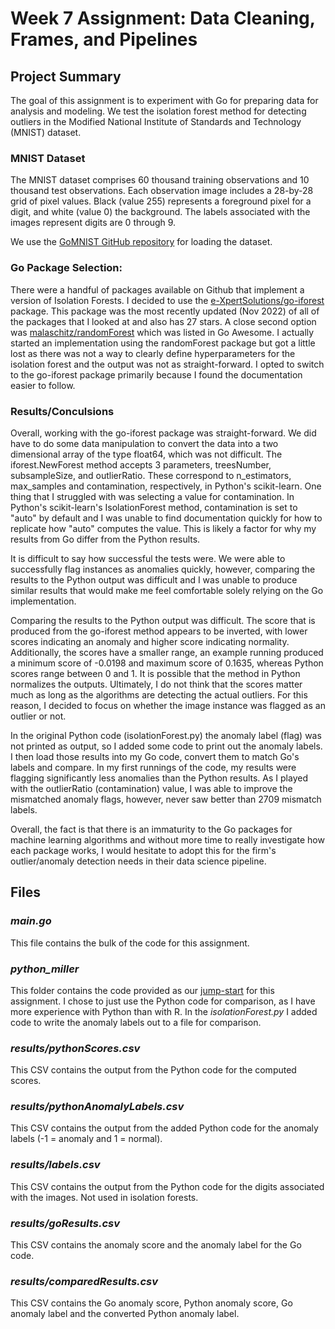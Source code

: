 # Week 7 Assignment: Data Cleaning, Frames, and Pipelines

## Project Summary

The goal of this assignment is to experiment with Go for preparing data for analysis and modeling. We test the isolation forest method for detecting outliers in the Modified National Institute of Standards and Technology (MNIST) dataset. 

### MNIST Dataset
The MNIST dataset comprises 60 thousand training observations and 10 thousand test observations. Each observation image includes a 28-by-28 grid of pixel values. Black (value 255) represents a foreground pixel for a digit, and white (value 0) the background. The labels associated with the images represent digits are 0 through 9.

We use the [GoMNIST GitHub repository](https://github.com/petar/GoMNIST) for loading the dataset.

### Go Package Selection:
There were a handful of packages available on Github that implement a version of Isolation Forests. I decided to use the [e-XpertSolutions/go-iforest](https://github.com/e-XpertSolutions/go-iforest) package. This package was the most recently updated (Nov 2022) of all of the packages that I looked at and also has 27 stars. A close second option was [malaschitz/randomForest](https://github.com/malaschitz/randomForest) which was listed in Go Awesome. I actually started an implementation using the randomForest package but got a little lost as there was not a way to clearly define hyperparameters for the isolation forest and the output was not as straight-forward. I opted to switch to the go-iforest package primarily because I found the documentation easier to follow.

### Results/Conculsions
Overall, working with the go-iforest package was straight-forward. We did have to do some data manipulation to convert the data into a two dimensional array of the type float64, which was not difficult. The iforest.NewForest method accepts 3 parameters, treesNumber, subsampleSize, and outlierRatio. These correspond to n_estimators, max_samples and contamination, respectively, in Python's scikit-learn. One thing that I struggled with was selecting a value for contamination. In Python's scikit-learn's IsolationForest method, contamination is set to "auto" by default and I was unable to find documentation quickly for how to replicate how "auto" computes the value. This is likely a factor for why my results from Go differ from the Python results.

It is difficult to say how successful the tests were. We were able to successfully flag instances as anomalies quickly, however, comparing the results to the Python output was difficult and I was unable to produce similar results that would make me feel comfortable solely relying on the Go implementation. 

Comparing the results to the Python output was difficult. The score that is produced from the go-iforest method appears to be inverted, with lower scores indicating an anomaly and higher score indicating normality. Additionally, the scores have a smaller range, an example running produced a minimum score of -0.0198 and maximum score of 0.1635, whereas Python scores range between 0 and 1. It is possible that the method in Python normalizes the outputs. Ultimately, I do not think that the scores matter much as long as the algorithms are detecting the actual outliers. For this reason, I decided to focus on whether the image instance was flagged as an outlier or not.

In the original Python code (isolationForest.py) the anomaly label (flag) was not printed as output, so I added some code to print out the anomaly labels. I then load those results into my Go code, convert them to match Go's labels and compare. In my first runnings of the code, my results were flagging significantly less anomalies than the Python results. As I played with the outlierRatio (contamination) value, I was able to improve the mismatched anomaly flags, however, never saw better than 2709 mismatch labels.

Overall, the fact is that there is an immaturity to the Go packages for machine learning algorithms and without more time to really investigate how each package works, I would hesitate to adopt this for the firm's outlier/anomaly detection needs in their data science pipeline. 

## Files
### *main.go*
This file contains the bulk of the code for this assignment.

### *python_miller*
This folder contains the code provided as our [jump-start](https://github.com/ThomasWMiller/jump-start-mnist-iforest) for this assignment. I chose to just use the Python code for comparison, as I have more experience with Python than with R. In the *isolationForest.py* I added code to write the anomaly labels out to a file for comparison.

### *results/pythonScores.csv*
This CSV contains the output from the Python code for the computed scores.

### *results/pythonAnomalyLabels.csv*
This CSV contains the output from the added Python code for the anomaly labels (-1 = anomaly and 1 = normal).

### *results/labels.csv*
This CSV contains the output from the Python code for the digits associated with the images. Not used in isolation forests.

### *results/goResults.csv*
This CSV contains the anomaly score and the anomaly label for the Go code.

### *results/comparedResults.csv*
This CSV contains the Go anomaly score, Python anomaly score, Go anomaly label and the converted Python anomaly label.